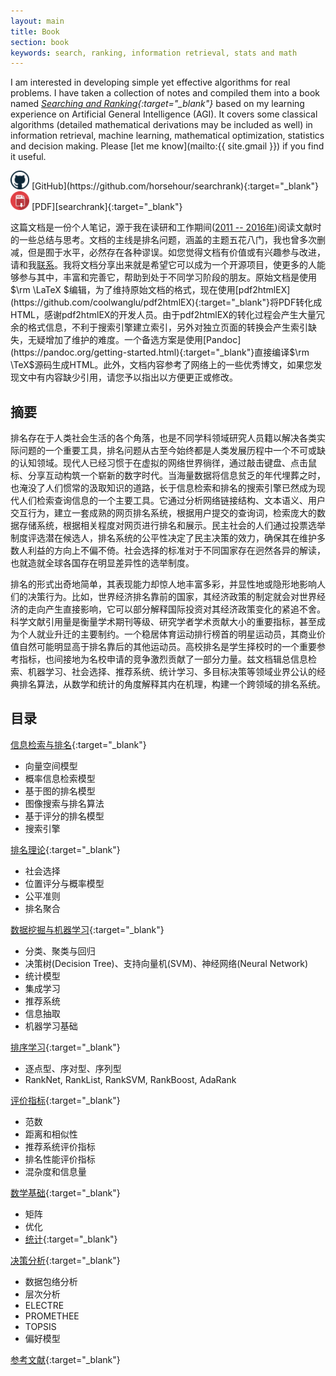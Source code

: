 ```yaml
---
layout: main 
title: Book 
section: book 
keywords: search, ranking, information retrieval, stats and math
---
```


I am interested in developing simple yet effective algorithms for real problems. 
I have taken a collection of notes and compiled them into a book named 
<i>[Searching and Ranking][searchrank]{:target="_blank"}</i> 
based on my learning experience on Artificial General Intelligence (AGI). 
It covers some classical algorithms (detailed mathematical derivations may be included as well) in 
information retrieval, machine learning, mathematical optimization, statistics and decision making. 
Please [let me know](mailto:{{ site.gmail }}) if you find it useful.
 
<img src="/assets/images/git.png" style="width: 30px;"/>
[GitHub](https://github.com/horsehour/searchrank){:target="_blank"}
<img src="/assets/images/pdf.png" style="width: 30px;"/>
[PDF][searchrank]{:target="_blank"}


这篇文档是一份个人笔记，源于我在读研和工作期间([2011 -- 2016年](/resume))阅读文献时的一些总结与思考。文档的主线是排名问题，涵盖的主题五花八门，我也曾多次删减，但是囿于水平，必然存在各种谬误。如您觉得文档有价值或有兴趣参与改进，请和我[联系](mailto:jiangchunheng@gmail.com)。我将文档分享出来就是希望它可以成为一个开源项目，使更多的人能够参与其中，丰富和完善它，帮助到处于不同学习阶段的朋友。原始文档是使用$\rm \LaTeX $编辑，为了维持原始文档的格式，现在使用[pdf2htmlEX](https://github.com/coolwanglu/pdf2htmlEX){:target="_blank"}将PDF转化成HTML，感谢pdf2htmlEX的开发人员。由于pdf2htmlEX的转化过程会产生大量冗余的格式信息，不利于搜索引擎建立索引，另外对独立页面的转换会产生索引缺失，无疑增加了维护的难度。一个备选方案是使用[Pandoc](https://pandoc.org/getting-started.html){:target="_blank"}直接编译$\rm \TeX$源码生成HTML。此外，文档内容参考了网络上的一些优秀博文，如果您发现文中有内容缺少引用，请您予以指出以方便更正或修改。

摘要  
---------
排名存在于人类社会生活的各个角落，也是不同学科领域研究人员籍以解决各类实际问题的一个重要工具，排名问题从古至今始终都是人类发展历程中一个不可或缺的认知领域。现代人已经习惯于在虚拟的网络世界徜徉，通过敲击键盘、点击鼠标、分享互动构筑一个崭新的数字时代。当海量数据将信息贫乏的年代埋葬之时，也淹没了人们惯常的汲取知识的道路，长于信息检索和排名的搜索引擎已然成为现代人们检索查询信息的一个主要工具。它通过分析网络链接结构、文本语义、用户交互行为，建立一套成熟的网页排名系统，根据用户提交的查询词，检索庞大的数据存储系统，根据相关程度对网页进行排名和展示。民主社会的人们通过投票选举制度评选潜在候选人，排名系统的公平性决定了民主决策的效力，确保其在维护多数人利益的方向上不偏不倚。社会选择的标准对于不同国家存在迥然各异的解读，也就造就全球各国存在明显差异性的选举制度。

排名的形式出奇地简单，其表现能力却惊人地丰富多彩，并显性地或隐形地影响人们的决策行为。比如，世界经济排名靠前的国家，其经济政策的制定就会对世界经济的走向产生直接影响，它可以部分解释国际投资对其经济政策变化的紧追不舍。科学文献引用量是衡量学术期刊等级、研究学者学术贡献大小的重要指标，甚至成为个人就业升迁的主要制约。一个稳居体育运动排行榜首的明星运动员，其商业价值自然可能明显高于排名靠后的其他运动员。高校排名是学生择校时的一个重要参考指标，也间接地为名校申请的竞争激烈贡献了一部分力量。兹文档辑总信息检索、机器学习、社会选择、推荐系统、统计学习、多目标决策等领域业界公认的经典排名算法，从数学和统计的角度解释其内在机理，构建一个跨领域的排名系统。

目录  
----------
[信息检索与排名](./chaps/ir.html){:target="_blank"}  

  - 向量空间模型  
  - 概率信息检索模型  
  - 基于图的排名模型
  - 图像搜索与排名算法
  - 基于评分的排名模型
  - 搜索引擎

[排名理论](./chaps/rank.html){:target="_blank"}
  - 社会选择
  - 位置评分与概率模型
  - 公平准则
  - 排名聚合

[数据挖掘与机器学习](./chaps/dmml.html){:target="_blank"}
  - 分类、聚类与回归
  - 决策树(Decision Tree)、支持向量机(SVM)、神经网络(Neural Network)
  - 统计模型
  - 集成学习
  - 推荐系统
  - 信息抽取
  - 机器学习基础

[排序学习](./chaps/l2r.html){:target="_blank"}  
  - 逐点型、序对型、序列型
  - RankNet, RankList, RankSVM, RankBoost, AdaRank


[评价指标](./chaps/metric.html){:target="_blank"}
  - 范数
  - 距离和相似性
  - 推荐系统评价指标
  - 排名性能评价指标
  - 混杂度和信息量

[数学基础](./chaps/math.html){:target="_blank"}
  - 矩阵
  - 优化
  - [统计](./chaps/stat.html){:target="_blank"}

[决策分析](./chaps/mcda.html){:target="_blank"}
  - 数据包络分析
  - 层次分析
  - ELECTRE
  - PROMETHEE
  - TOPSIS
  - 偏好模型

[参考文献](./chaps/ref.html){:target="_blank"}

[searchrank]: /files/searchrank.pdf
